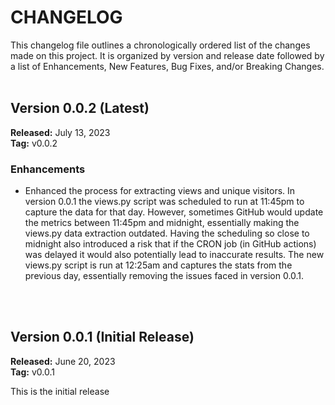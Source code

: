 # CHANGELOG
This changelog file outlines a chronologically ordered list of the changes made on this project. 
It is organized by version and release date followed by a list of Enhancements, New Features, Bug Fixes, and/or Breaking Changes.
<br /><br />


## Version 0.0.2 (Latest) 
**Released:** July 13, 2023<br />
**Tag:** v0.0.2

### Enhancements

- Enhanced the process for extracting views and unique visitors. In version 0.0.1 the views.py script was scheduled to run at 11:45pm to capture the data for that day. However, sometimes GitHub would update the metrics between 11:45pm and midnight, essentially making the views.py data extraction outdated. Having the scheduling so close to midnight also introduced a risk that if the CRON job (in GitHub actions) was delayed it would also potentially lead to inaccurate results. The new views.py script is run at 12:25am and captures the stats from the previous day, essentially removing the issues faced in version 0.0.1.

<br /><br />
## Version 0.0.1 (Initial Release)
**Released:** June 20, 2023<br />
**Tag:** v0.0.1

This is the initial release
